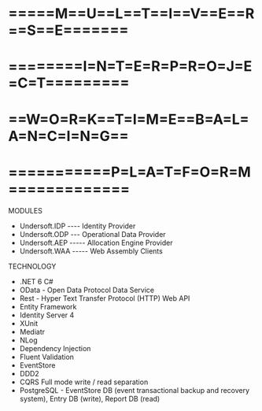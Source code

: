 # =====M==U==L==T==I==V==E==R==S==E=======
# ========I=N=T=E=R=P=R=O=J=E=C=T=========
# ==W=O=R=K==T=I=M=E==B=A=L=A=N=C=I=N=G==
# ===========P=L=A=T=F=O=R=M=============

MODULES
- Undersoft.IDP ---- Identity Provider
- Undersoft.ODP --- Operational Data Provider
- Undersoft.AEP ----- Allocation Engine Provider 
- Undersoft.WAA ----- Web Assembly Clients 

TECHNOLOGY
- .NET 6 C#
- OData - Open Data Protocol Data Service
- Rest - Hyper Text Transfer Protocol (HTTP) Web API
- Entity Framework
- Identity Server 4
- XUnit 
- Mediatr
- NLog 
- Dependency Injection
- Fluent Validation
- EventStore
- DDD2
- CQRS Full mode write / read separation
- PostgreSQL - EventStore DB (event transactional backup and recovery system), Entry DB (write), Report DB (read)

